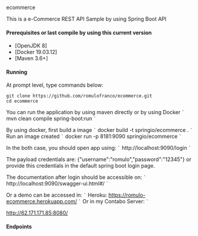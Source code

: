  ecommerce

This is a e-Commerce REST API Sample by using Spring Boot API

#### Prerequisites or last compile by using this current version

* [OpenJDK 8]
* [Docker 19.03.12]
* [Maven 3.6+]


#### Running

At prompt level, type commands below:

    git clone https://github.com/romulofranco/ecommerce.git
    cd ecommerce

You can run the application by using maven directly or by using Docker
`` ` ``
mvn clean compile spring-boot:run
`` ` ``

By using docker, first build a image
`` ` ``
docker build -t springio/ecommerce . 
`` ` ``
Run an image created 
`` ` ``
docker run -p 8181:9090 springio/ecommerce
`` ` ``

In the both case, you should open app using:
`` ` ``
http://localhost:9090/login
`` ` ``

The payload credentials are: {"username":"romulo","password":"12345"} or provide this credentials in the default spring boot login page.

The documentation after login should be accessible on:
`` ` ``
http://localhost:9090/swagger-ui.html#/
`` ` ``

Or a demo can be accessed in:
`` ` ``
Heroku: https://romulo-ecommerce.herokuapp.com/
`` ` ``
Or in my Contabo Server:
`` ` ``

http://62.171.171.85:8080/

#### Endpoints

